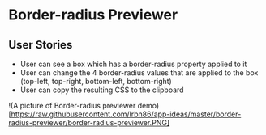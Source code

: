 # Border-radius Previewer
## User Stories
* User can see a box which has a border-radius property applied to it
* User can change the 4 border-radius values that are applied to the box (top-left, top-right, bottom-left, bottom-right)
* User can copy the resulting CSS to the clipboard

!(A picture of Border-radius previewer demo)[https://raw.githubusercontent.com/lrbn86/app-ideas/master/border-radius-previewer/border-radius-previewer.PNG]